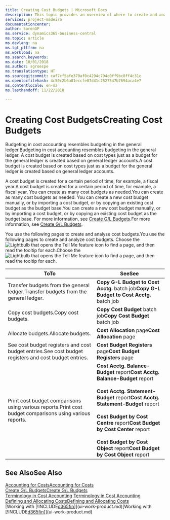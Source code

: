 ```yaml
---
title: Creating Cost Budgets | Microsoft Docs
description: This topic provides an overview of where to create and analyse cost budgets.
services: project-madeira
documentationcenter: 
author: SorenGP
ms.service: dynamics365-business-central
ms.topic: article
ms.devlang: na
ms.tgt_pltfrm: na
ms.workload: na
ms.search.keywords: 
ms.date: 10/01/2018
ms.author: sgroespe
ms.translationtype: HT
ms.sourcegitcommit: caf7cf5afe370af0c4294c794c0ff9bc8ff4c31c
ms.openlocfilehash: 4c50c2b6a81eccfe07d41c2527547b7694aca4e7
ms.contentlocale: en-nz
ms.lasthandoff: 11/22/2018

---
```

# <a name="creating-cost-budgets"></a><span data-ttu-id="af9fd-103">Creating Cost Budgets</span><span class="sxs-lookup"><span data-stu-id="af9fd-103">Creating Cost Budgets</span></span>
<span data-ttu-id="af9fd-104">Budgeting in cost accounting resembles budgeting in the general ledger.</span><span class="sxs-lookup"><span data-stu-id="af9fd-104">Budgeting in cost accounting resembles budgeting in the general ledger.</span></span> <span data-ttu-id="af9fd-105">A cost budget is created based on cost types just as a budget for the general ledger is created based on general ledger accounts.</span><span class="sxs-lookup"><span data-stu-id="af9fd-105">A cost budget is created based on cost types just as a budget for the general ledger is created based on general ledger accounts.</span></span>  

<span data-ttu-id="af9fd-106">A cost budget is created for a certain period of time, for example, a fiscal year.</span><span class="sxs-lookup"><span data-stu-id="af9fd-106">A cost budget is created for a certain period of time, for example, a fiscal year.</span></span> <span data-ttu-id="af9fd-107">You can create as many cost budgets as needed.</span><span class="sxs-lookup"><span data-stu-id="af9fd-107">You can create as many cost budgets as needed.</span></span> <span data-ttu-id="af9fd-108">You can create a new cost budget manually, or by importing a cost budget, or by copying an existing cost budget as the budget base.</span><span class="sxs-lookup"><span data-stu-id="af9fd-108">You can create a new cost budget manually, or by importing a cost budget, or by copying an existing cost budget as the budget base.</span></span> <span data-ttu-id="af9fd-109">For more information, see [Create G/L Budgets](finance-how-create-budgets.md).</span><span class="sxs-lookup"><span data-stu-id="af9fd-109">For more information, see [Create G/L Budgets](finance-how-create-budgets.md).</span></span>

<span data-ttu-id="af9fd-110">You use the following pages to create and analyse cost budgets.</span><span class="sxs-lookup"><span data-stu-id="af9fd-110">You use the following pages to create and analyze cost budgets.</span></span> <span data-ttu-id="af9fd-111">Choose the ![Lightbulb that opens the Tell Me feature](media/ui-search/search_small.png "Tell me what you want to do") icon to find a page, and then read the tooltip for each.</span><span class="sxs-lookup"><span data-stu-id="af9fd-111">Choose the ![Lightbulb that opens the Tell Me feature](media/ui-search/search_small.png "Tell me what you want to do") icon to find a page, and then read the tooltip for each.</span></span>

|<span data-ttu-id="af9fd-112">To</span><span class="sxs-lookup"><span data-stu-id="af9fd-112">To</span></span>|<span data-ttu-id="af9fd-113">See</span><span class="sxs-lookup"><span data-stu-id="af9fd-113">See</span></span>|  
|--------|---------|  
|<span data-ttu-id="af9fd-114">Transfer budgets from the general ledger.</span><span class="sxs-lookup"><span data-stu-id="af9fd-114">Transfer budgets from the general ledger.</span></span>|<span data-ttu-id="af9fd-115">**Copy G-L Budget to Cost Acctg.** batch job</span><span class="sxs-lookup"><span data-stu-id="af9fd-115">**Copy G-L Budget to Cost Acctg.** batch job</span></span>|  
|<span data-ttu-id="af9fd-116">Copy cost budgets.</span><span class="sxs-lookup"><span data-stu-id="af9fd-116">Copy cost budgets.</span></span>|<span data-ttu-id="af9fd-117">**Copy Cost Budget** batch job</span><span class="sxs-lookup"><span data-stu-id="af9fd-117">**Copy Cost Budget** batch job</span></span>|  
|<span data-ttu-id="af9fd-118">Allocate budgets.</span><span class="sxs-lookup"><span data-stu-id="af9fd-118">Allocate budgets.</span></span>|<span data-ttu-id="af9fd-119">**Cost Allocation** page</span><span class="sxs-lookup"><span data-stu-id="af9fd-119">**Cost Allocation** page</span></span>|  
|<span data-ttu-id="af9fd-120">See cost budget registers and cost budget entries.</span><span class="sxs-lookup"><span data-stu-id="af9fd-120">See cost budget registers and cost budget entries.</span></span>|<span data-ttu-id="af9fd-121">**Cost Budget Registers** page</span><span class="sxs-lookup"><span data-stu-id="af9fd-121">**Cost Budget Registers** page</span></span>|  
|<span data-ttu-id="af9fd-122">Print cost budget comparisons using various reports.</span><span class="sxs-lookup"><span data-stu-id="af9fd-122">Print cost budget comparisons using various reports.</span></span>|<span data-ttu-id="af9fd-123">**Cost Acctg. Balance-Budget** report</span><span class="sxs-lookup"><span data-stu-id="af9fd-123">**Cost Acctg. Balance-Budget** report</span></span><br /><br /> <span data-ttu-id="af9fd-124">**Cost Acctg. Statement-Budget** report</span><span class="sxs-lookup"><span data-stu-id="af9fd-124">**Cost Acctg. Statement-Budget** report</span></span><br /><br /> <span data-ttu-id="af9fd-125">**Cost Budget by Cost Centre** report</span><span class="sxs-lookup"><span data-stu-id="af9fd-125">**Cost Budget by Cost Center** report</span></span><br /><br /> <span data-ttu-id="af9fd-126">**Cost Budget by Cost Object** report</span><span class="sxs-lookup"><span data-stu-id="af9fd-126">**Cost Budget by Cost Object** report</span></span>|  

## <a name="see-also"></a><span data-ttu-id="af9fd-127">See Also</span><span class="sxs-lookup"><span data-stu-id="af9fd-127">See Also</span></span>  
[<span data-ttu-id="af9fd-128">Accounting for Costs</span><span class="sxs-lookup"><span data-stu-id="af9fd-128">Accounting for Costs</span></span>](finance-manage-cost-accounting.md)  
[<span data-ttu-id="af9fd-129">Create G/L Budgets</span><span class="sxs-lookup"><span data-stu-id="af9fd-129">Create G/L Budgets</span></span>](finance-how-create-budgets.md)  
<span data-ttu-id="af9fd-130">[Terminology in Cost Accounting](finance-terminology-in-cost-accounting.md) </span><span class="sxs-lookup"><span data-stu-id="af9fd-130">[Terminology in Cost Accounting](finance-terminology-in-cost-accounting.md) </span></span>  
[<span data-ttu-id="af9fd-131">Defining and Allocating Costs</span><span class="sxs-lookup"><span data-stu-id="af9fd-131">Defining and Allocating Costs</span></span>](finance-define-and-allocate-costs.md)  
<span data-ttu-id="af9fd-132">[Working with [!INCLUDE[d365fin](includes/d365fin_md.md)]](ui-work-product.md)</span><span class="sxs-lookup"><span data-stu-id="af9fd-132">[Working with [!INCLUDE[d365fin](includes/d365fin_md.md)]](ui-work-product.md)</span></span>

